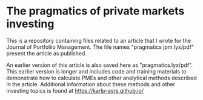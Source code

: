 # The pragmatics of private markets investing
This is a repository containing files related to an article that I wrote for the Journal of Portfoliio Management.  The file names "pragmatics jpm.lyx/pdf" present the article as published.

An earlier version of this article is also saved here as "pragmatics.lyx/pdf".  This earlier version is longer and includes code and training materials to demonstrate how to calculate PMEs and other analytical methods described in the article.  Additional information about these methods and other investing topics is found at https://karlp-asrs.github.io/  

